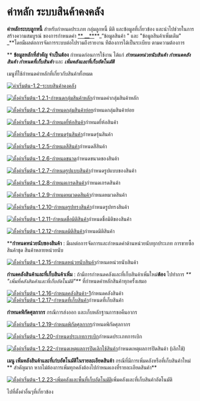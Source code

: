 # ค่าหลัก ระบบสินค้าคงคลัง

**ค่าหลักระบบลูกหนี้** สำหรับกำหนดประเภท กลุ่มลูกหนี้ มิติ
และข้อมูลที่เกี่ยวข้อง และนำไปช่วยในการสร้างความสมบูรณ์ ของการกำหนดค่า [**
__**](http://www.smlaccount.com/manual/?page_id=992)**_“ข้อมูลสินค้า " และ
"ข้อมูลสินค้าเพิ่มเติม" _**โดยมีผลต่อการจัดการระบบต่อไปรวมถึงรายงาน
ทีต้องการได้เป็นระเบียบ ตามความต้องการ

** **ข้อมูลหลักที่สำคัญ จำเป็นต้อง** กำหนดก่อนการใช้งาน ได้แก่
**_กำหนดหน่วยนับสินค้า กำหนดคลังสินค้า กำหนดที่เก็บสินค้า_** และ
_**เพิ่มคลังและที่เก็บอัตโนมัติ**_

เมนูที่ใช้กำหนดค่าหลักที่เกี่ยวกับสินค้าทั้งหมด

[![ค่าเริ่มต้น-1.2-ระบบสินค้าคงคลัง](http://www.smlaccount.com/manual/wp-content/uploads/2017/10/ค่าเริ่มต้น-1.2-ระบบสินค้าคงคลัง.jpg)](http://www.smlaccount.com/manual/wp-content/uploads/2017/10/ค่าเริ่มต้น-1.2-ระบบสินค้าคงคลัง.jpg)



[![ตั้งค่าเริ่มต้น-1.2.1-กำหนดกลุ่มสินค้าหลัก](http://www.smlaccount.com/manual/wp-content/uploads/2017/10/ตั้งค่าเริ่มต้น-1.2.1-กำหนดกลุ่มสินค้าหลัก.jpg)](http://www.smlaccount.com/manual/wp-content/uploads/2017/10/ตั้งค่าเริ่มต้น-1.2.1-กำหนดกลุ่มสินค้าหลัก.jpg)กำหนดค่ากลุ่มสินค้าหลัก



[![ตั้งค่าเริ่มต้น-1.2.2-กำหนดกลุ่มสินค้าย่อย](http://www.smlaccount.com/manual/wp-content/uploads/2017/10/ตั้งค่าเริ่มต้น-1.2.2-กำหนดกลุ่มสินค้าย่อย.jpg)](http://www.smlaccount.com/manual/wp-content/uploads/2017/10/ตั้งค่าเริ่มต้น-1.2.2-กำหนดกลุ่มสินค้าย่อย.jpg)กำหนดกลุ่มสินค้าย่อย



[![ตั้งค่าเริ่มต้น-1.2.3-กำหนดยี่ห้อสินค้า](http://www.smlaccount.com/manual/wp-content/uploads/2017/10/ตั้งค่าเริ่มต้น-1.2.3-กำหนดยี่ห้อสินค้า.jpg)](http://www.smlaccount.com/manual/wp-content/uploads/2017/10/ตั้งค่าเริ่มต้น-1.2.3-กำหนดยี่ห้อสินค้า.jpg)กำหนดยี่ห้อสินค้า



[![ตั้งค่าเริ่มต้น-1.2.4-กำหนดรุ่นสินค้า](http://www.smlaccount.com/manual/wp-content/uploads/2017/10/ตั้งค่าเริ่มต้น-1.2.4-กำหนดรุ่นสินค้า.jpg)](http://www.smlaccount.com/manual/wp-content/uploads/2017/10/ตั้งค่าเริ่มต้น-1.2.4-กำหนดรุ่นสินค้า.jpg)กำหนดรุ่นสินค้า



[![ตั้งค่าเริ่มต้น-1.2.5-กำหนดสีสินค้า](http://www.smlaccount.com/manual/wp-content/uploads/2017/10/ตั้งค่าเริ่มต้น-1.2.5-กำหนดสีสินค้า.jpg)](http://www.smlaccount.com/manual/wp-content/uploads/2017/10/ตั้งค่าเริ่มต้น-1.2.5-กำหนดสีสินค้า.jpg)กำหนดสีสินค้า



[![ตั้งค่าเริ่มต้น-1.2.6-กำหนดขนาด](http://www.smlaccount.com/manual/wp-content/uploads/2017/10/ตั้งค่าเริ่มต้น-1.2.6-กำหนดขนาด.jpg)](http://www.smlaccount.com/manual/wp-content/uploads/2017/10/ตั้งค่าเริ่มต้น-1.2.6-กำหนดขนาด.jpg)กำหนดขนาดของสินค้า



[![ตั้งค่าเริ่มต้น-1.2.7-กำหนดรูปแบบสินค้า](http://www.smlaccount.com/manual/wp-content/uploads/2017/10/ตั้งค่าเริ่มต้น-1.2.7-กำหนดรูปแบบสินค้า.jpg)](http://www.smlaccount.com/manual/wp-content/uploads/2017/10/ตั้งค่าเริ่มต้น-1.2.7-กำหนดรูปแบบสินค้า.jpg)กำหนดรูปแบบของสินค้า



[![ตั้งค่าเริ่มต้น-1.2.8-กำหนดเกรดสินค้า](http://www.smlaccount.com/manual/wp-content/uploads/2017/10/ตั้งค่าเริ่มต้น-1.2.8-กำหนดเกรดสินค้า.jpg)](http://www.smlaccount.com/manual/wp-content/uploads/2017/10/ตั้งค่าเริ่มต้น-1.2.8-กำหนดเกรดสินค้า.jpg)กำหนดเกรดสินค้า



[![ตั้งค่าเริ่มต้น-1.2.9-กำหนดหมวดดสินค้า](http://www.smlaccount.com/manual/wp-content/uploads/2017/10/ตั้งค่าเริ่มต้น-1.2.9-กำหนดหมวดดสินค้า.jpg)](http://www.smlaccount.com/manual/wp-content/uploads/2017/10/ตั้งค่าเริ่มต้น-1.2.9-กำหนดหมวดดสินค้า.jpg)กำหนดหมวดสินค้า



[![ตั้งค่าเริ่มต้น-1.2.10-กำหนดรูปทรงสินค้า](http://www.smlaccount.com/manual/wp-content/uploads/2017/10/ตั้งค่าเริ่มต้น-1.2.10-กำหนดรูปทรงสินค้า.jpg)](http://www.smlaccount.com/manual/wp-content/uploads/2017/10/ตั้งค่าเริ่มต้น-1.2.10-กำหนดรูปทรงสินค้า.jpg)กำหนดรูปทรงสินค้า



[![ตั้งค่าเริ่มต้น-1.2.11-กำหนดชื่อมิติสินค้า](http://www.smlaccount.com/manual/wp-content/uploads/2017/10/ตั้งค่าเริ่มต้น-1.2.11-กำหนดชื่อมิติสินค้า.jpg)](http://www.smlaccount.com/manual/wp-content/uploads/2017/10/ตั้งค่าเริ่มต้น-1.2.11-กำหนดชื่อมิติสินค้า.jpg)กำหนดชื่อมิติของสินค้า



[![ตั้งค่าเริ่มต้น-1.2.12-กำหนดมิติสินค้า](http://www.smlaccount.com/manual/wp-content/uploads/2017/10/ตั้งค่าเริ่มต้น-1.2.12-กำหนดมิติสินค้า.jpg)](http://www.smlaccount.com/manual/wp-content/uploads/2017/10/ตั้งค่าเริ่มต้น-1.2.12-กำหนดมิติสินค้า.jpg)กำหนดมิติสินค้า

****กำหนดหน่วยนับของสินค้า** :
มีผลต่อการจัดการและกำหนดค่าด้านหน่วยนับทุกประเภท การขายซื้อ สินค้าชุด
สินค้าหลายหน่วยนับ

[![ตั้งค่าเริ่มต้น-1.2.15-กำหนดหน่วยนับสินค้า](http://www.smlaccount.com/manual/wp-content/uploads/2017/10/ตั้งค่าเริ่มต้น-1.2.15-กำหนดหน่วยนับสินค้า.jpg)](http://www.smlaccount.com/manual/wp-content/uploads/2017/10/ตั้งค่าเริ่มต้น-1.2.15-กำหนดหน่วยนับสินค้า.jpg)กำหนดหน่วยนับสินค้า



**กำนดคลังสินค้าและที่เก็บสินค้าเพิ่ม** :
ถ้ามีการกำหนดคลังและที่เก็บสินค้าเพิ่มใหม่**ต้อง** ไปทำการ  _**
"เพิ่มที่คลังสินค้าและที่เก็บอัตโนมัติ"**_ ที่กำหนดค่าหลักสินค้าทุกครั้งเสมอ

[![ตั้งค่าเริ่มต้น-1.2.16-กำหนดคลังสินค้า-1](http://www.smlaccount.com/manual/wp-content/uploads/2017/10/ตั้งค่าเริ่มต้น-1.2.16-กำหนดคลังสินค้า-1.jpg)](http://www.smlaccount.com/manual/wp-content/uploads/2017/10/ตั้งค่าเริ่มต้น-1.2.16-กำหนดคลังสินค้า-1.jpg)กำหนดคลังสินค้า
[![ตั้งค่าเริ่มต้น-1.2.17-กำหนดที่เก็บสินค้า](http://www.smlaccount.com/manual/wp-content/uploads/2017/10/ตั้งค่าเริ่มต้น-1.2.17-กำหนดที่เก็บสินค้า.jpg)](http://www.smlaccount.com/manual/wp-content/uploads/2017/10/ตั้งค่าเริ่มต้น-1.2.17-กำหนดที่เก็บสินค้า.jpg)กำหนดที่เก็บสินค้า

**กำหนดพิกัดศุลกากร** กรณีการส่งออก และเก็บหลักฐานการขอคืนอากร

[![ตั้งค่าเริ่มต้น-1.2.19-กำหนดพิกัดศุลกากร](http://www.smlaccount.com/manual/wp-content/uploads/2017/10/ตั้งค่าเริ่มต้น-1.2.19-กำหนดพิกัดศุลกากร.jpg)](http://www.smlaccount.com/manual/wp-content/uploads/2017/10/ตั้งค่าเริ่มต้น-1.2.19-กำหนดพิกัดศุลกากร.jpg)กำหนดพิกัดศุลกากร



[![ตั้งค่าเริ่มต้น-1.2.20-กำหนดประเภทการเบิก](http://www.smlaccount.com/manual/wp-content/uploads/2017/10/ตั้งค่าเริ่มต้น-1.2.20-กำหนดประเภทการเบิก.jpg)](http://www.smlaccount.com/manual/wp-content/uploads/2017/10/ตั้งค่าเริ่มต้น-1.2.20-กำหนดประเภทการเบิก.jpg)กำหนดประเภทการเบิก



[![ตั้งค่าเริ่มต้น-1.2.22-กำหนดเหตุผลการปิดเลิกใช้สินค้า](http://www.smlaccount.com/manual/wp-content/uploads/2017/10/ตั้งค่าเริ่มต้น-1.2.22-กำหนดเหตุผลการปิดเลิกใช้สินค้า.jpg)](http://www.smlaccount.com/manual/wp-content/uploads/2017/10/ตั้งค่าเริ่มต้น-1.2.22-กำหนดเหตุผลการปิดเลิกใช้สินค้า.jpg)กำหนดเหตุผลการปิดสินค้า
(เลิกใช้)

**เมนู เพิ่มคลังสินค้าและที่เก๋บอัตโนมัติในรายละเอียดสินค้า**
กรณีที่มีการเพิ่มคลังหรือที่เก็บสินค้าใหม่ ** สำคัญมาก
หากไม่ต้องการเพิ่มทุกคลังต้องไปกำหนดเองที่รายละเอียดสินค้า**

[![ตั้งค่าเริ่มต้น-1.2.23-เพิ่มคลังและพื้นที่เก็บอัตโนมัติ](http://www.smlaccount.com/manual/wp-content/uploads/2017/10/ตั้งค่าเริ่มต้น-1.2.23-เพิ่มคลังและพื้นที่เก็บอัตโนมัติ.jpg)](http://www.smlaccount.com/manual/wp-content/uploads/2017/10/ตั้งค่าเริ่มต้น-1.2.23-เพิ่มคลังและพื้นที่เก็บอัตโนมัติ.jpg)เพิ่มคลังและที่เก็บสินค้าอัตโนมัติ



ไปที่ตั้งค่าอื่นๆที่เกี่ยวข้อง









